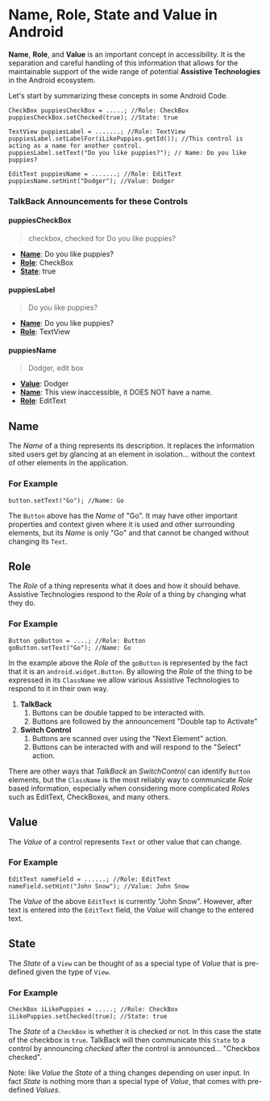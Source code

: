 # Name, Role, State and Value in Android

**Name**, **Role**, and **Value** is an important concept in accessibility. It is the separation and careful handling 
of this information that allows for the maintainable support of the wide range of potential **Assistive Technologies** 
in the Android ecosystem.

Let's start by summarizing these concepts in some Android Code.

```
CheckBox puppiesCheckBox = .....; //Role: CheckBox
puppiesCheckBox.setChecked(true); //State: true

TextView puppiesLabel = .......; //Role: TextView
puppiesLabel.setLabelFor(iLikePuppies.getId()); //This control is acting as a name for another control.
puppiesLabel.setText("Do you like puppies?"); // Name: Do you like puppies?

EditText puppiesName = .......; //Role: EditText
puppiesName.setHint("Dodger"); //Value: Dodger
```

### TalkBack Announcements for these Controls

#### puppiesCheckBox

> checkbox, checked for Do you like puppies?

- [**Name**](#name): Do you like puppies?
- [**Role**](#role): CheckBox
- [**State**](#state): true

#### puppiesLabel

> Do you like puppies?

- [**Name**](#name): Do you like puppies?
- [**Role**](#role): TextView

#### puppiesName

> Dodger, edit box
- [**Value**](#value): Dodger
- [**Name**](#name): This view inaccessible, it DOES NOT have a name.
- [**Role**](#role): EditText

## Name

The *Name* of a thing represents its description. It replaces the information sited users get by
glancing at an element in isolation... without the context of other elements in the application. 

### For Example

```
button.setText("Go"); //Name: Go
```

The `Button` above has the *Name* of "Go". It may have other important properties and context given 
where it is used and other surrounding elements, but its *Name* is only "Go" and that cannot be 
changed without changing its `Text`.

## Role

The *Role* of a thing represents what it does and how it should behave. Assistive Technologies
respond to the *Role* of a thing by changing what they do.

### For Example

```
Button goButton = ....; //Role: Button
goButton.setText("Go"); //Name: Go
``` 

In the example above the *Role* of the `goButton` is represented by the fact that it is an 
`android.widget.Button`. By allowing the *Role* of the thing to be expressed in its `ClassName` we 
allow various Assistive Technologies to respond to it in their own way. 

1. **TalkBack**
    1. Buttons can be double tapped to be interacted with.
    2. Buttons are followed by the announcement "Double tap to Activate"
2. **Switch Control**
    1. Buttons are scanned over using the "Next Element" action.
    2. Buttons can be interacted with and will respond to the "Select" action.

There are other ways that *TalkBack* an *SwitchControl* can identify `Button` elements, but the 
`ClassName` is the most reliably way to communicate *Role* based information, especially when 
considering more complicated *Role*s such as EditText, CheckBoxes, and many others.

## Value

The *Value* of a control represents `Text` or other value that can change.

### For Example

```
EditText nameField = ......; //Role: EditText 
nameField.setHint("John Snow"); //Value: John Snow
``` 

The *Value* of the above `EditText` is currently "John Snow". However, after text is entered into
the `EditText` field, the *Value* will change to the entered text.

## State

The *State* of a `View` can be thought of as a special type of *Value* that is pre-defined given
the type of `View`.

### For Example

```
CheckBox iLikePuppies = .....; //Role: CheckBox
iLikePuppies.setChecked(true); //State: true
```

The *State* of a `CheckBox` is whether it is checked or not. In this case the state of the checkbox
is `true`. TalkBack will then communicate this `State` to a control by announcing *checked* after
the control is announced... "Checkbox checked".

Note: like *Value* the *State* of a thing changes depending on user input. In fact *State* is 
nothing more than a special type of *Value*, that comes with pre-defined *Values*. 

